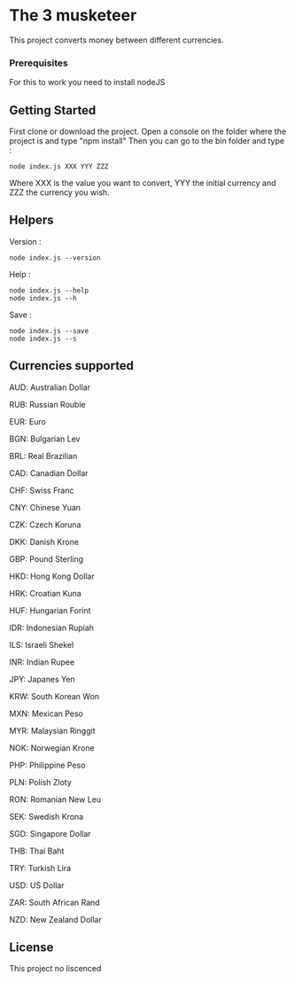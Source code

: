 # The 3 musketeer

This project converts money between different currencies.


### Prerequisites

For this to work you need to install nodeJS



## Getting Started

First clone or download the project.
Open a console on the folder where the project is and type "npm install"
Then you can go to the bin folder and type :
```
node index.js XXX YYY ZZZ
```
Where XXX is the value you want to convert, YYY the initial currency and ZZZ the currency you wish.

## Helpers 


Version :

```
node index.js --version
```

Help :

```
node index.js --help
node index.js --h
```

Save : 

```
node index.js --save
node index.js --s
```



## Currencies supported

AUD: Australian Dollar

RUB: Russian Rouble

EUR: Euro

BGN: Bulgarian Lev

BRL: Real Brazilian

CAD: Canadian Dollar

CHF: Swiss Franc

CNY: Chinese Yuan

CZK: Czech Koruna

DKK: Danish Krone

GBP: Pound Sterling

HKD: Hong Kong Dollar

HRK: Croatian Kuna

HUF: Hungarian Forint

IDR: Indonesian Rupiah

ILS: Israeli Shekel

INR: Indian Rupee

JPY: Japanes Yen

KRW: South Korean Won

MXN: Mexican Peso

MYR: Malaysian Ringgit

NOK: Norwegian Krone

PHP: Philippine Peso

PLN: Polish Zloty

RON: Romanian New Leu

SEK: Swedish Krona

SGD: Singapore Dollar

THB: Thai Baht

TRY: Turkish Lira

USD: US Dollar

ZAR: South African Rand

NZD: New Zealand Dollar





## License

This project no liscenced
